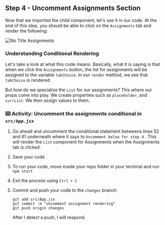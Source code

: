 ## Step 4 - Uncomment Assignments Section 

Now that we imported the child component, let's use it in our code. At the end of this step, you should be able to click on the `Assignments` tab and render the following:

![No Title Assignments](https://user-images.githubusercontent.com/25253905/61294177-1ddf2700-a78a-11e9-963d-8b6d2a4f7b82.png)

### Understanding Conditional Rendering

Let's take a look at what this code means. Basically, what it is saying is that when we click the `Assignments` button, the list for assignments will be assigned to the variable `tabChoice`. In our `render` method, we see that `tabChoice` is rendered.

But how do we specialize the `List` for our assignments? This where our props come into play. We create properties such as `placeholder`, and `currList`. We then assign values to them.

### :keyboard: Activity: Uncomment the assignments conditional in `src/App.jsx`

1. Go ahead and uncomment the conditional statement betweens lines 52 and 61 underneath where it says to `Uncomment below for step 4` . This will render the `List` component for Assignments when the Assignments tab is clicked.
2. Save your code
3. To run your code, move inside your repo folder in your terminal and run `npm start`
4. Exit the process using `Ctrl + C`
5. Commit and push your code to the `changes` branch:
    ```
    git add src/App.jsx
    git commit -m "uncomment assignment rendering"
    git push origin changes
    ```

    After I detect a push, I will respond.

